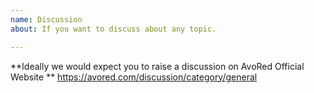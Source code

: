 ```yaml
---
name: Discussion
about: If you want to discuss about any topic.

---
```


**Ideally we would expect you to raise a discussion on AvoRed Official Website **
https://avored.com/discussion/category/general
